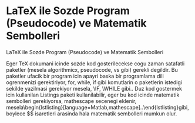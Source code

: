 # LaTeX ile Sozde Program (Pseudocode) ve Matematik Sembolleri


LaTeX ile Sozde Program (Pseudocode) ve Matematik Sembolleri



Eger TeX dokumani icinde sozde kod gosterilecekse cogu zaman  satafatli paketler (mesela algorithmicx, pseudocode, vs gibi) gerekli degildir. Bu paketler ufacik bir program icin  apayri baska bir  programlama dili ogrenmenizi gerektiriyor, for, while, if gibi komutlarin  o paketlerin istedigi sekilde yazilmasi gerekiyor mesela, \IF, \WHILE gibi.. Duz kod gostermek icin kullanilan Listings paketi kullanilabilir, eger bu kod icinde matematik sembolleri gerekiyorsa, mathescape secenegi eklenir, mesela\begin{lstlisting}[language=Matlab,mathescape]..\end{lstlisting}gibi, boylece $$ isaretleri arasinda hala matematik sembolleri mumkun olur.




